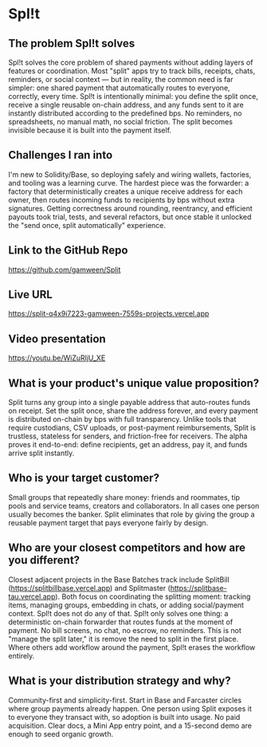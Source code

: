 # Spl!t

## The problem Spl!t solves

Spl!t solves the core problem of shared payments without adding layers of features or coordination. Most "split" apps try to track bills, receipts, chats, reminders, or social context — but in reality, the common need is far simpler: one shared payment that automatically routes to everyone, correctly, every time. Spl!t is intentionally minimal: you define the split once, receive a single reusable on-chain address, and any funds sent to it are instantly distributed according to the predefined bps. No reminders, no spreadsheets, no manual math, no social friction. The split becomes invisible because it is built into the payment itself.

## Challenges I ran into

I'm new to Solidity/Base, so deploying safely and wiring wallets, factories, and tooling was a learning curve. The hardest piece was the forwarder: a factory that deterministically creates a unique receive address for each owner, then routes incoming funds to recipients by bps without extra signatures. Getting correctness around rounding, reentrancy, and efficient payouts took trial, tests, and several refactors, but once stable it unlocked the "send once, split automatically" experience.

## Link to the GitHub Repo

https://github.com/gamween/Split

## Live URL

https://split-q4x9i7223-gamween-7559s-projects.vercel.app

## Video presentation

https://youtu.be/WiZuRljU_XE

## What is your product's unique value proposition?

Split turns any group into a single payable address that auto-routes funds on receipt. Set the split once, share the address forever, and every payment is distributed on-chain by bps with full transparency. Unlike tools that require custodians, CSV uploads, or post-payment reimbursements, Split is trustless, stateless for senders, and friction-free for receivers. The alpha proves it end-to-end: define recipients, get an address, pay it, and funds arrive split instantly.

## Who is your target customer?

Small groups that repeatedly share money: friends and roommates, tip pools and service teams, creators and collaborators. In all cases one person usually becomes the banker. Split eliminates that role by giving the group a reusable payment target that pays everyone fairly by design.

## Who are your closest competitors and how are you different?

Closest adjacent projects in the Base Batches track include SplitBill (https://splitbillbase.vercel.app) and Splitmaster (https://splitbase-tau.vercel.app). Both focus on coordinating the splitting moment: tracking items, managing groups, embedding in chats, or adding social/payment context. Spl!t does not do any of that. Spl!t only solves one thing: a deterministic on-chain forwarder that routes funds at the moment of payment. No bill screens, no chat, no escrow, no reminders. This is not "manage the split later," it is remove the need to split in the first place. Where others add workflow around the payment, Spl!t erases the workflow entirely.

## What is your distribution strategy and why?

Community-first and simplicity-first. Start in Base and Farcaster circles where group payments already happen. One person using Split exposes it to everyone they transact with, so adoption is built into usage. No paid acquisition. Clear docs, a Mini App entry point, and a 15-second demo are enough to seed organic growth.

